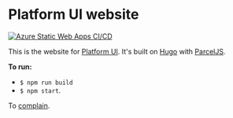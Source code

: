 # Platform UI website

[![Azure Static Web Apps CI/CD](https://github.com/ritterim/pui-website/actions/workflows/azure-static-web-apps-calm-meadow-0eb64ed0f.yml/badge.svg)](https://github.com/ritterim/pui-website/actions/workflows/azure-static-web-apps-calm-meadow-0eb64ed0f.yml)

This is the website for [Platform UI](https://github.com/ritterim/platform-ui). It's built on [Hugo](https://gohugo.io) with [ParcelJS](https://parceljs.org/). 

**To run:**
* `$ npm run build`
* `$ npm start`.

To [complain](https://github.com/ritterim/styleguide/issues).
